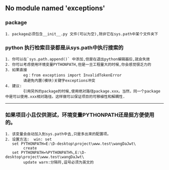 ## No module named 'exceptions'
### package
    1. package必须包含__init__.py 文件(可以为空),除非它在sys.path中某个文件夹下

### python 执行检索目录都是从sys.path中执行搜索的
    1. 你可以在`sys.path.append()` 中添加,但是在退出python编辑器后,就会失效
    2. 你可以考虑使用环境变量PYTHONPATH,但是一旦工程量大的时候,你会感觉很乏力的
    3. 如果直接 
            eg：from exceptions import InvalidTokenError
            请避免内置(模块)关键字exceptions冲突
    4. 建议: 
            引用另外的package的时候,使用绝对路径package.xxx。当然，同一个package中是可以使用.xxx相对路径。这样做可以保证项目的可移植性和解耦性.
***
### 如果项目小且仅供测试，环境变量PYTHONPATH还是挺方便使用的。
    1. 该变量会自动加入到sys.path中去,只是多出来的配置项。
    2. 设置方法:  win: set
       set PYTHONPATH=E:\D-desktop\project\www.test\wangDaJwt\               
            create
       set PYTHONPATH=%PYTHONPATH%,E:\D-desktop\project\www.test\wangDaJwt\  
            update warn:分隔符,逗号必须为英文的
    
